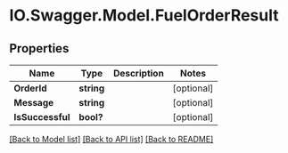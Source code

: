 # IO.Swagger.Model.FuelOrderResult
## Properties

Name | Type | Description | Notes
------------ | ------------- | ------------- | -------------
**OrderId** | **string** |  | [optional] 
**Message** | **string** |  | [optional] 
**IsSuccessful** | **bool?** |  | [optional] 

[[Back to Model list]](../README.md#documentation-for-models) [[Back to API list]](../README.md#documentation-for-api-endpoints) [[Back to README]](../README.md)

